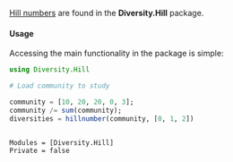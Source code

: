 [Hill numbers](http://www.jstor.org/stable/1934352) are found in the
**Diversity.Hill** package.

#### Usage

Accessing the main functionality in the package is simple:

```julia
using Diversity.Hill

# Load community to study

community = [10, 20, 20, 0, 3];
community /= sum(community);
diversities = hillnumber(community, [0, 1, 2])
```

```@contents
```

```@autodocs
Modules = [Diversity.Hill]
Private = false
```

```@index
```
